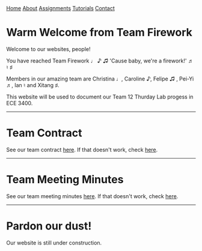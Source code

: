 <head>
<link rel="stylesheet" href="./myStyles.css">
</head>

<div class="top-navbar">
  <a class="top-navbar" href="index.html">Home</a>
  <a class="top-navbar" href="about.html">About</a>
  <a class="top-navbar" href="assignments.html">Assignments</a>
  <a class="top-navbar" href="tutorials.html">Tutorials</a>
  <a class="top-navbar" href="contact.html">Contact</a>
</div>

# **Warm Welcome from Team Firework**
Welcome to our websites, people! 

You have reached Team Firework ♩ ♪ ♫ 'Cause baby, we're a firework!' ♬ ♮ ♯

Members in our amazing team are Christina ♩, Caroline ♪, Felipe ♫ , Pei-Yi ♬, Ian ♮ and Xitang ♯.

This website will be used to document our Team 12 Thurday Lab progess in ECE 3400. 


***

# Team Contract
See our team contract [here](docs/contract.pdf).
If that doesn't work, check [here](https://docs.google.com/document/d/1BFS_Ct3Cybwh9gRctW2wAZi37K6sReieZUcvRwD4Vyc/edit?usp=sharing).

***

# Team Meeting Minutes
See our team meeting minutes [here](docs/meetingminutes.pdf).
If that doesn't work, check [here](https://docs.google.com/a/cornell.edu/spreadsheets/d/1vhfM_gMNideeZbRUcSIsAk-V-7qY1DLUrqEXSxbL3QI/edit?usp=sharing).

***

# Pardon our dust!
Our website is still under construction.

